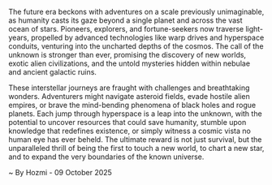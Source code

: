 
The future era beckons with adventures on a scale previously unimaginable, as humanity casts its gaze beyond a single planet and across the vast ocean of stars. Pioneers, explorers, and fortune-seekers now traverse light-years, propelled by advanced technologies like warp drives and hyperspace conduits, venturing into the uncharted depths of the cosmos. The call of the unknown is stronger than ever, promising the discovery of new worlds, exotic alien civilizations, and the untold mysteries hidden within nebulae and ancient galactic ruins.

These interstellar journeys are fraught with challenges and breathtaking wonders. Adventurers might navigate asteroid fields, evade hostile alien empires, or brave the mind-bending phenomena of black holes and rogue planets. Each jump through hyperspace is a leap into the unknown, with the potential to uncover resources that could save humanity, stumble upon knowledge that redefines existence, or simply witness a cosmic vista no human eye has ever beheld. The ultimate reward is not just survival, but the unparalleled thrill of being the first to touch a new world, to chart a new star, and to expand the very boundaries of the known universe.

~ By Hozmi - 09 October 2025
